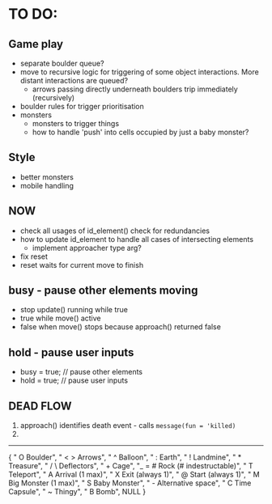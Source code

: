 
# TO DO:

## Game play

- separate boulder queue?
- move to recursive logic for triggering of some object interactions. More distant interactions are queued?
    - arrows passing directly underneath boulders trip immediately (recursively)
- boulder rules for trigger prioritisation
- monsters
    - monsters to trigger things
    - how to handle 'push' into cells occupied by just a baby monster?


## Style

- better monsters
- mobile handling

## NOW

- check all usages of id_element() check for redundancies
- how to update id_element to handle all cases of intersecting elements
    - implement approacher type arg?
- fix reset
- reset waits for current move to finish


## busy - pause other elements moving
- stop update() running while true
- true while move() active
- false when move() stops because approach() returned false

## hold - pause user inputs
- busy = true;  // pause other elements
- hold = true;  // pause user inputs


## DEAD FLOW
1. approach() identifies death event - calls `message(fun = 'killed)`
2. 






















-------------------------------------------------------------


{ "    O  Boulder",
"  < >  Arrows",
"    ^  Balloon",
"    :  Earth",
"    !  Landmine",
"    *  Treasure",
"  / \\  Deflectors",
"    +  Cage",
"_ = #  Rock (# indestructable)",
"    T  Teleport",
"    A  Arrival (1 max)",
"    X  Exit (always 1)",
"    @  Start (always 1)",
"    M  Big Monster (1 max)",
"    S  Baby Monster",
"    -  Alternative space",
"    C  Time Capsule",
"    ~  Thingy",
"    B  Bomb",
NULL }
